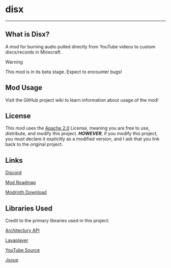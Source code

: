 # disx
***
## What is Disx?
A mod for burning audio pulled directly from YouTube videos to custom discs/records in Minecraft.

> [!WARNING]
> This mod is in its beta stage. Expect to encounter bugs!

## Mod Usage
Visit the GitHub project wiki to learn information about usage of the mod!

## License
This mod uses the [Apache 2.0](https://www.apache.org/licenses/LICENSE-2.0) License, meaning you are free to use, distribute, and modify this project. ***HOWEVER***, if you modify this project, you must declare it explicitly as a modified version, and I ask that you link back to the original project.

## Links
[Discord](https://discord.aviatorrob06.com)

[Mod Roadmap](https://trello.com/b/JwbWrPbE)

[Modrinth Download](https://modrinth.com/mod/disx)

## Libraries Used
Credit to the primary libraries used in this project:

[Architectury API](https://github.com/architectury/architectury-api)

[Lavaplayer](https://github.com/lavalink-devs/lavaplayer)

[YouTube Source](https://github.com/lavalink-devs/youtube-source)

[Jsoup](https://github.com/jhy/jsoup)

